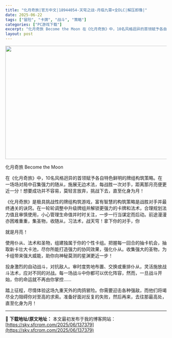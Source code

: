 ```yaml
---
title: "化月奇旅|官方中文|18944054-天穹之战-月临九霄+全DLC|解压即撸|"
date: 2025-06-22
tags: ["冒险", "卡牌", "战斗", "策略"]
categories: ["PC游戏下载"]
excerpt: "化月奇旅 Become the Moon 在《化月奇旅》中，10名风格迥异的首领赋予各自特色鲜明的牌组构筑策略。在一场场对局中召集强力的随从，施展无边术法，每战胜一次对手，距离那月亮便更近一分！想要成功并不容易，莫轻言放弃，挑战下去，直至化身为月！ 《化月奇旅》是极具挑战性的牌组构筑游戏，富有智慧的&hellip;"
layout: post
---
```


<img class="aligncenter size-full wp-image-137380" src="https://sky.sfcrom.com/wp-content/uploads/2025/06/2025062208321726.webp" alt="" width="616" height="353" />

化月奇旅 Become the Moon

在《化月奇旅》中，10名风格迥异的首领赋予各自特色鲜明的牌组构筑策略。在一场场对局中召集强力的随从，施展无边术法，每战胜一次对手，距离那月亮便更近一分！想要成功并不容易，莫轻言放弃，挑战下去，直至化身为月！

《化月奇旅》是极具挑战性的牌组构筑游戏，富有智慧的构筑策略是战胜对手并最终通关的诀窍。在一轮轮调整中升级牌组并解锁更强力的卡牌和法术，合理规划法力值且审慎使用，小心管理生命值并时时关注，一步一行当谋定而后动。前途漫漫亦困难重重，集圣物，收随从，习法术，战天穹！拿下你的对手，你

就是月亮！

使用仆从、法术和圣物，组建独属于你的个性卡组。把握每一回合的抽卡机会，抽取新卡壮大卡池，尽你所能打造强力的协同效果，强化仆从。收集强大的圣物，为卡组带来强大威能，助你向神秘莫测的星渊更近一步！

投身激烈的自动战斗，对抗敌人。审时度势地布置、交换或重排仆从，灵活施放战斗法术，应对不同的对战。每一场战斗中你都可以优化阵容，然而，一旦战斗开始，你的命运就不再由你掌控……

踏上征程，尽情体验这场九重天外的肉鸽冒险。你需要迎击各种强敌，而他们将竭尽全力阻碍你对至高的求索。准备好面对反复的失败，然后再来，去往那最高处，直至化身为月！

---
📖 **下载地址/原文地址：** 本文最初发布于我的博客网站：[https://sky.sfcrom.com/2025/06/137379](https://sky.sfcrom.com/2025/06/137379)

